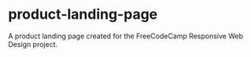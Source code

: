 # product-landing-page
A product landing page created for the FreeCodeCamp Responsive Web Design project.
